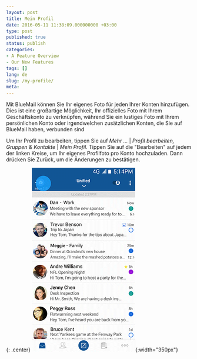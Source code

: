 ```yaml
---
layout: post
title: Mein Profil
date: 2016-05-11 11:38:09.000000000 +03:00
type: post
published: true
status: publish
categories:
- A Feature Overview
- Our New Features
tags: []
lang: de
slug: /my-profile/
meta:
---
```


Mit BlueMail können Sie Ihr eigenes Foto für jeden Ihrer Konten hinzufügen. Dies ist eine großartige Möglichkeit, Ihr offizielles Foto mit Ihrem Geschäftskonto zu verknüpfen, während Sie ein lustiges Foto mit Ihrem persönlichen Konto oder irgendwelchen zusätzlichen Konten, die Sie auf BlueMail haben, verbunden sind

Um Ihr Profil zu bearbeiten, tippen Sie auf *Mehr ...* \| *Profil bearbeiten, Gruppen &amp; Kontakte* \| *Mein Profil*. Tippen Sie auf die "Bearbeiten" auf jedem der linken Kreise, um Ihr eigenes Profilfoto pro Konto hochzuladen. Dann drücken Sie Zurück, um die Änderungen zu bestätigen.

{: .center}
![My Profile](/assets/GIF_MyProfile.gif){:width="350px"}
